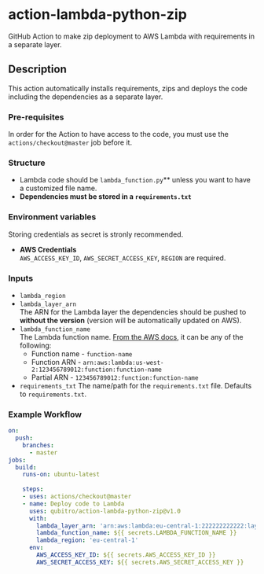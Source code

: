 # action-lambda-python-zip
GitHub Action to make zip deployment to AWS Lambda with requirements in a separate layer.

## Description
This action automatically installs requirements, zips and deploys the code including the dependencies as a separate layer.

### Pre-requisites
In order for the Action to have access to the code, you must use the `actions/checkout@master` job before it. 

### Structure
- Lambda code should be `lambda_function.py`** unless you want to have a customized file name.
- **Dependencies must be stored in a `requirements.txt`**

### Environment variables
Storing credentials as secret is stronly recommended. 

- **AWS Credentials**  
    `AWS_ACCESS_KEY_ID`, `AWS_SECRET_ACCESS_KEY`, `REGION` are required.

### Inputs
- `lambda_region`  
- `lambda_layer_arn`  
    The ARN for the Lambda layer the dependencies should be pushed to **without the version** (version will be automatically updated on AWS).
- `lambda_function_name`  
    The Lambda function name. [From the AWS docs](https://docs.aws.amazon.com/cli/latest/reference/lambda/update-function-code.html), it can be any of the following:
    - Function name - `function-name`  
    - Function ARN - `arn:aws:lambda:us-west-2:123456789012:function:function-name`  
    - Partial ARN - `123456789012:function:function-name`
- `requirements_txt`
    The name/path for the `requirements.txt` file. Defaults to `requirements.txt`.

### Example Workflow
```yaml
on:
  push:
    branches:
      - master
jobs:
  build:
    runs-on: ubuntu-latest
    
    steps:
    - uses: actions/checkout@master
    - name: Deploy code to Lambda
      uses: qubitro/action-lambda-python-zip@v1.0
      with:
        lambda_layer_arn: 'arn:aws:lambda:eu-central-1:222222222222:layer:layer-name'
        lambda_function_name: ${{ secrets.LAMBDA_FUNCTION_NAME }}
        lambda_region: 'eu-central-1'
      env:
        AWS_ACCESS_KEY_ID: ${{ secrets.AWS_ACCESS_KEY_ID }}
        AWS_SECRET_ACCESS_KEY: ${{ secrets.AWS_SECRET_ACCESS_KEY }}
```

